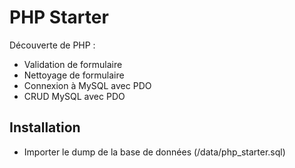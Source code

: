 # PHP Starter  
Découverte de PHP :  
- Validation de formulaire
- Nettoyage de formulaire
- Connexion à MySQL avec PDO
- CRUD MySQL avec PDO  

## Installation  
- Importer le dump de la base de données (/data/php_starter.sql)

